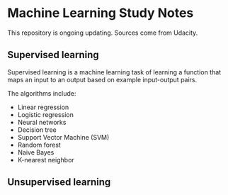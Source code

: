 # Machine Learning Study Notes

This repository is ongoing updating. Sources come from Udacity.

## Supervised learning 

Supervised learning is a machine learning task of learning a function that maps an input to an output based on example input-output pairs. 

The algorithms include:
- Linear regression
- Logistic regression 
- Neural networks 
- Decision tree
- Support Vector Machine (SVM)
- Random forest
- Naive Bayes
- K-nearest neighbor

## Unsupervised learning 
